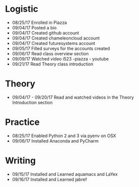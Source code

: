 # Logistic

* 08/25/17 Enrolled in Piazza 
* 09/04/17 Posted a bio 
* 09/04/17 Created github account 
* 09/04/17 Created chameleoncloud account 
* 09/04/17 Created futuresystems account 
* 09/05/17 Filled surveys for the accounts created 
* 09/06/17 Read class overview section 
* 09/09/17 Watched video i523 -piazza - youtube 
* 09/21/17 Read Theory class introduction

# Theory

* 09/04/17 - 09/20/17 Read and watched  videos in the Theory Introduction section

# Practice

* 08/25/17 Enabled Python 2 and 3 via pyenv on OSX
* 09/06/17 Installed Anaconda and PyCharm

# Writing

* 09/15/17 Installed and Learned aquamacs and LaYex
* 09/16/17 Installed and Learned jabref
